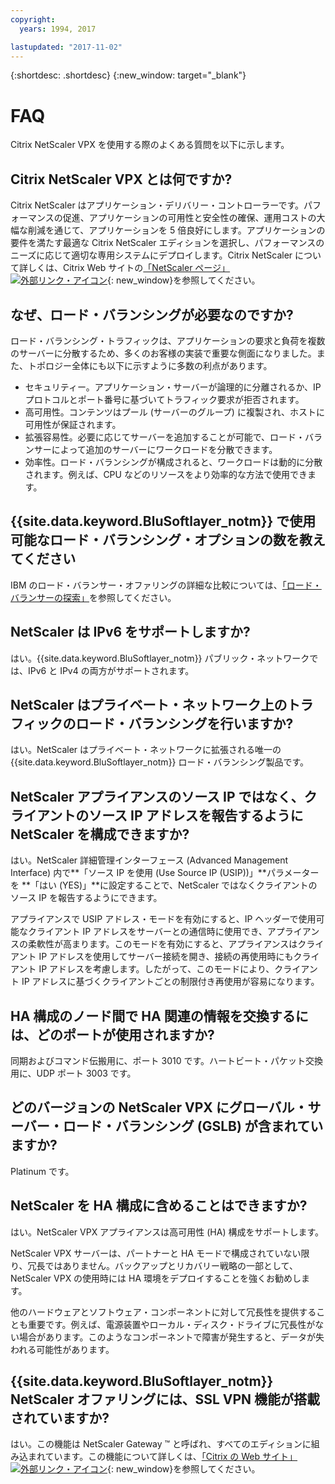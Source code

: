 ```yaml
---
copyright:
  years: 1994, 2017

lastupdated: "2017-11-02"
---
```


{:shortdesc: .shortdesc}
{:new_window: target="_blank"}

<a name="top"></a>
# FAQ

Citrix NetScaler VPX を使用する際のよくある質問を以下に示します。

## Citrix NetScaler VPX とは何ですか?

Citrix NetScaler はアプリケーション・デリバリー・コントローラーです。パフォーマンスの促進、アプリケーションの可用性と安全性の確保、運用コストの大幅な削減を通じて、アプリケーションを 5 倍良好にします。アプリケーションの要件を満たす最適な Citrix NetScaler エディションを選択し、パフォーマンスのニーズに応じて適切な専用システムにデプロイします。Citrix NetScaler について詳しくは、Citrix Web サイトの[「NetScaler ページ」![外部リンク・アイコン](../../icons/launch-glyph.svg "外部リンク・アイコン")](http://www.citrix.com/products/netscaler-application-delivery-controller/overview.html){: new_window}を参照してください。

## なぜ、ロード・バランシングが必要なのですか?

ロード・バランシング・トラフィックは、アプリケーションの要求と負荷を複数のサーバーに分散するため、多くのお客様の実装で重要な側面になりました。また、トポロジー全体にも以下に示すように多数の利点があります。

* セキュリティー。アプリケーション・サーバーが論理的に分離されるか、IP プロトコルとポート番号に基づいてトラフィック要求が拒否されます。
* 高可用性。コンテンツはプール (サーバーのグループ) に複製され、ホストに可用性が保証されます。
* 拡張容易性。必要に応じてサーバーを追加することが可能で、ロード・バランサーによって追加のサーバーにワークロードを分散できます。
* 効率性。ロード・バランシングが構成されると、ワークロードは動的に分散されます。例えば、CPU などのリソースをより効率的な方法で使用できます。

## {{site.data.keyword.BluSoftlayer_notm}} で使用可能なロード・バランシング・オプションの数を教えてください

IBM のロード・バランサー・オファリングの詳細な比較については、[「ロード・バランサーの探索」](https://dev-console.bluemix.net/docs/infrastructure/loadbalancer-service/explore-load-balancers.html#explore-load-balancers)を参照してください。

## NetScaler は IPv6 をサポートしますか?

はい。{{site.data.keyword.BluSoftlayer_notm}} パブリック・ネットワークでは、IPv6 と IPv4 の両方がサポートされます。

## NetScaler はプライベート・ネットワーク上のトラフィックのロード・バランシングを行いますか?

はい。NetScaler はプライベート・ネットワークに拡張される唯一の {{site.data.keyword.BluSoftlayer_notm}} ロード・バランシング製品です。

## NetScaler アプライアンスのソース IP ではなく、クライアントのソース IP アドレスを報告するように NetScaler を構成できますか?

はい。NetScaler 詳細管理インターフェース (Advanced Management Interface) 内で**「ソース IP を使用 (Use Source IP (USIP))」**パラメーターを **「はい (YES)」**に設定することで、NetScaler ではなくクライアントのソース IP を報告するようにできます。

アプライアンスで USIP アドレス・モードを有効にすると、IP ヘッダーで使用可能なクライアント IP アドレスをサーバーとの通信時に使用でき、アプライアンスの柔軟性が高まります。このモードを有効にすると、アプライアンスはクライアント IP アドレスを使用してサーバー接続を開き、接続の再使用時にもクライアント IP アドレスを考慮します。したがって、このモードにより、クライアント IP アドレスに基づくクライアントごとの制限付き再使用が容易になります。

## HA 構成のノード間で HA 関連の情報を交換するには、どのポートが使用されますか?

同期およびコマンド伝搬用に、ポート 3010 です。ハートビート・パケット交換用に、UDP ポート 3003 です。

## どのバージョンの NetScaler VPX にグローバル・サーバー・ロード・バランシング (GSLB) が含まれていますか?

Platinum です。

## NetScaler を HA 構成に含めることはできますか?

はい。NetScaler VPX アプライアンスは高可用性 (HA) 構成をサポートします。

NetScaler VPX サーバーは、パートナーと HA モードで構成されていない限り、冗長ではありません。バックアップとリカバリー戦略の一部として、NetScaler VPX の使用時には HA 環境をデプロイすることを強くお勧めします。

他のハードウェアとソフトウェア・コンポーネントに対して冗長性を提供することも重要です。例えば、電源装置やローカル・ディスク・ドライブに冗長性がない場合があります。このようなコンポーネントで障害が発生すると、データが失われる可能性があります。

## {{site.data.keyword.BluSoftlayer_notm}} NetScaler オファリングには、SSL VPN 機能が搭載されていますか?

はい。この機能は NetScaler Gateway ™ と呼ばれ、すべてのエディションに組み込まれています。この機能について詳しくは、[「Citrix の Web サイト」![外部リンク・アイコン](../../icons/launch-glyph.svg "外部リンク・アイコン")](https://www.citrix.com/products/netscaler-adc/){: new_window}を参照してください。
